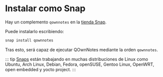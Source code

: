 # Instalar como Snap

Hay un complemento `qownnotes` en la [tienda Snap](https://snapcraft.io/qownnotes).

Puede instalarlo escribiendo:

```bash
snap install qownnotes
```

Tras esto, será capaz de ejecutar QOwnNotes mediante la orden `qownnotes`.

::: tip
[Snaps](http://snapcraft.io) están trabajando en muchas distribuciones de Linux como Ubuntu, Arch Linux, Debian, Fedora, openSUSE, Gentoo Linux, OpenWRT, open embedded y yocto project.
:::
